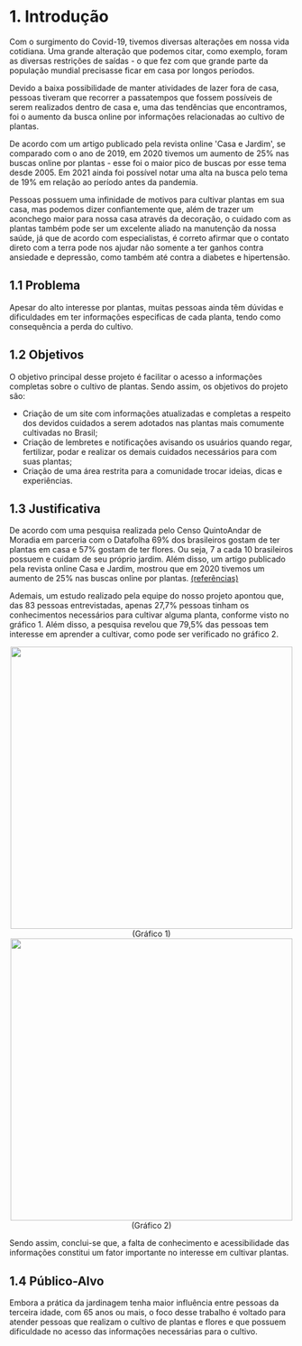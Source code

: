 # 1. Introdução

Com o surgimento do Covid-19, tivemos diversas alterações em nossa vida cotidiana. Uma grande alteração que podemos citar, como exemplo, foram as diversas restrições de saídas - o que fez com que grande parte da população mundial precisasse ficar em casa por longos períodos. 

Devido a baixa possibilidade de manter atividades de lazer fora de casa, pessoas tiveram que recorrer a passatempos que fossem possíveis de serem realizados dentro de casa e, uma das tendências que encontramos, foi o aumento da busca online por informações relacionadas ao cultivo de plantas. 

De acordo com um artigo publicado pela revista online 'Casa e Jardim', se comparado com o ano de 2019, em 2020 tivemos um aumento de 25% nas buscas online por plantas - esse foi o maior pico de buscas por esse tema desde 2005. Em 2021 ainda foi possível notar uma alta na busca pelo tema de 19% em relação ao período antes da pandemia. 

Pessoas possuem uma infinidade de motivos para cultivar plantas em sua casa, mas podemos dizer confiantemente que, além de trazer um aconchego maior para nossa casa através da decoração, o cuidado com as plantas também pode ser um excelente aliado na manutenção da nossa saúde, já que de acordo com especialistas, é correto afirmar que o contato direto com a terra pode nos ajudar não somente a ter ganhos contra ansiedade e depressão, como também até contra a diabetes e hipertensão. 

## 1.1 Problema
Apesar do alto interesse por plantas, muitas pessoas ainda têm dúvidas e dificuldades em ter informações especificas de cada planta, tendo como consequência a perda do cultivo. 

## 1.2 Objetivos

O objetivo principal desse projeto é facilitar o acesso a informações completas sobre o cultivo de plantas. Sendo assim, os objetivos do projeto são: 

- Criação de um site com informações atualizadas e completas a respeito dos devidos cuidados a serem adotados nas plantas mais comumente cultivadas no Brasil; 
- Criação de lembretes e notificações avisando os usuários quando regar, fertilizar, podar e realizar os demais cuidados necessários para com suas plantas; 
- Criação de uma área restrita para a comunidade trocar ideias, dicas e experiências. 

## 1.3 Justificativa

De acordo com uma pesquisa realizada pelo Censo QuintoAndar de Moradia em parceria com o Datafolha 
 69% dos brasileiros gostam de ter plantas em casa e 57% gostam de ter flores. Ou seja, 7 a cada 10 brasileiros possuem e cuidam de seu próprio jardim. Além disso, um artigo publicado pela revista online Casa e Jardim, mostrou que em 2020 tivemos um aumento de 25% nas buscas online por plantas. <html><head></head><body><a href= "https://revistacasaejardim.globo.com/Casa-e-Jardim/Bem-Estar/Comportamento/noticia/2022/03/mais-de-65-dos-brasileiros-desejam-ter-plantas-e-painel-solar-em-casa.html">(referências)</a></body></html>	 

Ademais, um estudo realizado pela equipe do nosso projeto apontou que, das 83 pessoas entrevistadas, apenas 27,7% pessoas tinham os conhecimentos necessários para cultivar alguma planta, conforme visto no gráfico 1. Além disso, a pesquisa revelou que 79,5% das pessoas tem interesse em aprender a cultivar, como pode ser verificado no gráfico 2.  


<div class= "graphic" align="center">
  <img src="https://user-images.githubusercontent.com/116499898/227792763-a7d747ea-90eb-4b33-8880-e4abf9352cfe.png" width=500px />
    <figcaption> (Gráfico 1) </figcaption>
  
  <img src="https://user-images.githubusercontent.com/116499898/227792771-688e649d-2b5d-4390-a66b-7ed0f5f7ea14.png" width=500px />
    <figcaption> (Gráfico 2) </figcaption>
</div>


Sendo assim, conclui-se que, a falta de conhecimento e acessibilidade das informações constitui um fator importante no interesse em cultivar plantas. 


## 1.4 Público-Alvo

Embora a prática da jardinagem tenha maior influência entre pessoas da terceira idade, com 65 anos ou mais, o foco desse trabalho é voltado para atender pessoas que realizam o cultivo de plantas e flores e que possuem dificuldade no acesso das informações necessárias para o cultivo. 



